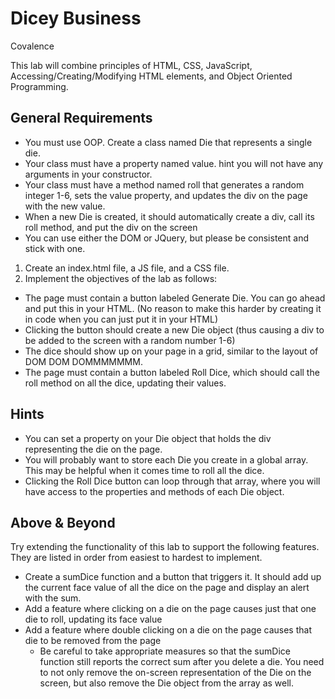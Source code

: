 # Dicey Business
Covalence

This lab will combine principles of HTML, CSS, JavaScript, Accessing/Creating/Modifying HTML elements, and Object Oriented Programming.

## General Requirements
- You must use OOP. Create a class named Die that represents a single die.
- Your class must have a property named value. hint you will not have any arguments in your constructor.
- Your class must have a method named roll that generates a random integer 1-6, sets the value property, and updates the div on the page with the new value.
- When a new Die is created, it should automatically create a div, call its roll method, and put the div on the screen
- You can use either the DOM or JQuery, but please be consistent and stick with one.
1. Create an index.html file, a JS file, and a CSS file.
2. Implement the objectives of the lab as follows:
- The page must contain a button labeled Generate Die. You can go ahead and put this in your HTML. (No reason to make this harder by creating it in code when you can just put it in your HTML)
- Clicking the button should create a new Die object (thus causing a div to be added to the screen with a random number 1-6)
- The dice should show up on your page in a grid, similar to the layout of DOM DOM DOMMMMMMM.
- The page must contain a button labeled Roll Dice, which should call the roll method on all the dice, updating their values.

## Hints
- You can set a property on your Die object that holds the div representing the die on the page.
- You will probably want to store each Die you create in a global array. This may be helpful when it comes time to roll all the dice.
- Clicking the Roll Dice button can loop through that array, where you will have access to the properties and methods of each Die object.

## Above & Beyond
Try extending the functionality of this lab to support the following features. They are listed in order from easiest to hardest to implement.

- Create a sumDice function and a button that triggers it. It should add up the current face value of all the dice on the page and display an alert with the sum.
- Add a feature where clicking on a die on the page causes just that one die to roll, updating its face value
- Add a feature where double clicking on a die on the page causes that die to be removed from the page
    - Be careful to take appropriate measures so that the sumDice function still reports the correct sum after you delete a die. You need to not only remove the on-screen representation of the Die on the screen, but also remove the Die object from the array as well.